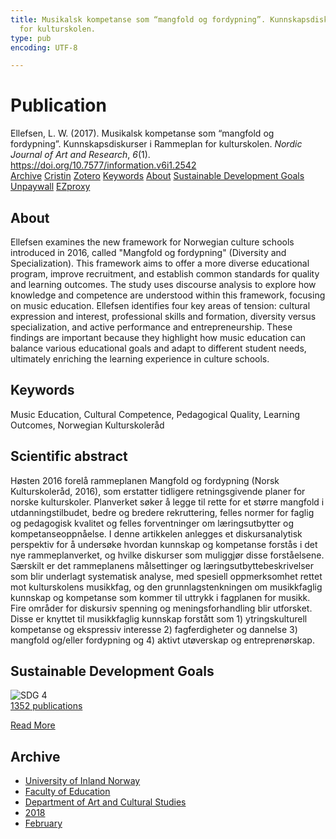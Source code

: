 ```yaml
---
title: Musikalsk kompetanse som “mangfold og fordypning”. Kunnskapsdiskurser i Rammeplan
  for kulturskolen.
type: pub
encoding: UTF-8

---
```

<h1>Publication</h1>
<article id="csl-bib-container-LX7EB6VL" class="csl-bib-container">
  <div class="csl-bib-body"> <div class="csl-entry">Ellefsen, L. W. (2017). Musikalsk kompetanse som “mangfold og fordypning”. Kunnskapsdiskurser i Rammeplan for kulturskolen. <i>Nordic Journal of Art and Research</i>, <i>6</i>(1). <a href="https://doi.org/10.7577/information.v6i1.2542">https://doi.org/10.7577/information.v6i1.2542</a></div> </div>
  <div class="csl-bib-buttons">
    <a href="#taxonomy-article-LX7EB6VL" alt="archive" class="csl-bib-button">Archive</a>
    <a href="https://app.cristin.no/results/show.jsf?id=1563543" alt="Cristin" class="csl-bib-button">Cristin</a>
    <a href="http://zotero.org/groups/5881554/items/LX7EB6VL" alt="Zotero" class="csl-bib-button">Zotero</a>
    <a href="#keywords-article-LX7EB6VL" alt="keywords" class="csl-bib-button">Keywords</a>
    <a href="#about-article-LX7EB6VL" alt="about_pub" class="csl-bib-button">About</a>
    <a href="#sdg-article-LX7EB6VL" alt="sdg" class="csl-bib-button">Sustainable Development Goals</a>
    <a href="https://journals.hioa.no/index.php/information/article/download/2542/2464" alt="Unpaywall" class="csl-bib-button">Unpaywall</a>
    <a href="https://journals.hioa.no/index.php/information/article/download/2542/2464" alt="EZproxy" class="csl-bib-button">EZproxy</a>
  </div>
  <div id="csl-bib-meta-container-LX7EB6VL"></div>
</article>
<div id="csl-bib-meta-LX7EB6VL" class="csl-bib-meta">
  <article id="about-article-LX7EB6VL" class="about_pub-article">
    <h1>About</h1>
    Ellefsen examines the new framework for Norwegian culture schools introduced in 2016, called "Mangfold og fordypning" (Diversity and Specialization). This framework aims to offer a more diverse educational program, improve recruitment, and establish common standards for quality and learning outcomes. The study uses discourse analysis to explore how knowledge and competence are understood within this framework, focusing on music education. Ellefsen identifies four key areas of tension: cultural expression and interest, professional skills and formation, diversity versus specialization, and active performance and entrepreneurship. These findings are important because they highlight how music education can balance various educational goals and adapt to different student needs, ultimately enriching the learning experience in culture schools.
  </article>
  <article id="keywords-article-LX7EB6VL" class="keywords-article">
    <h1>Keywords</h1>
    Music Education, Cultural Competence, Pedagogical Quality, Learning Outcomes, Norwegian Kulturskoleråd
  </article>
  <article id="abstract-article-LX7EB6VL" class="abstract-article">
    <h1>Scientific abstract</h1>
    Høsten 2016 forelå rammeplanen Mangfold og fordypning (Norsk Kulturskoleråd, 2016), som erstatter tidligere retningsgivende planer for norske kulturskoler. Planverket søker å legge til rette for et større mangfold i utdanningstilbudet, bedre og bredere rekruttering, felles normer for faglig og pedagogisk kvalitet og felles forventninger om læringsutbytter og kompetanseoppnåelse. I denne artikkelen anlegges et diskursanalytisk perspektiv for å undersøke hvordan kunnskap og kompetanse forstås i det nye rammeplanverket, og hvilke diskurser som muliggjør disse forståelsene. Særskilt er det rammeplanens målsettinger og læringsutbyttebeskrivelser som blir underlagt systematisk analyse, med spesiell oppmerksomhet rettet mot kulturskolens musikkfag, og den grunnlagstenkningen om musikkfaglig kunnskap og kompetanse som kommer til uttrykk i fagplanen for musikk. Fire områder for diskursiv spenning og meningsforhandling blir utforsket. Disse er knyttet til musikkfaglig kunnskap forstått som 1) ytringskulturell kompetanse og ekspressiv interesse 2) fagferdigheter og dannelse 3) mangfold og/eller fordypning og 4) aktivt utøverskap og entreprenørskap.
  </article>
  <article id="sdg-article-LX7EB6VL" class="sdg-article">
    <h1>Sustainable Development Goals</h1>
    <div class="sdg-container"><div id="sdg4" class="sdg">
        <img src="{{< params subfolder >}}images/sdg/sdg04_en.png" class="image" alt="SDG 4">
        <div class="sdg-overlay">
          <a href="/en/archive/?key=?sdg=4#archive" class="sdg-publication-count"><span>1352</span> publications</a>
          <p><a href="https://sdgs.un.org/goals/goal4" class="sdg-read-more">Read More</a></p>
        </div>
      </div></div>
  </article>
  <article id="taxonomy-article-LX7EB6VL" class="taxonomy-article">
    <h1>Archive</h1>
    <ul>
      <li>
        <a href="/en/archive/?key=3DCRN523">University of Inland Norway</a>
      </li>
      <li>
        <a href="/en/archive/?key=WYNZA47F">Faculty of Education</a>
      </li>
      <li>
        <a href="/en/archive/?key=VBB2T4VJ">Department of Art and Cultural Studies</a>
      </li>
      <li>
        <a href="/en/archive/?key=83ZSF7H3">2018</a>
      </li>
      <li>
        <a href="/en/archive/?key=8V5WE55I">February</a>
      </li>
    </ul>
  </article>
</div>
